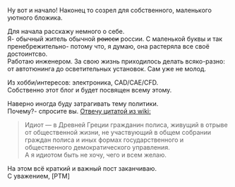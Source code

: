 <!--
.. title: Welcome
.. slug: welcome_en
.. date: 2016-08-29 15:29:40 UTC
.. tags: welcome_en
.. category: welcome_en
.. link: 
.. description: 
.. type: text
-->

Ну вот и начало!
Наконец то созрел для собственного, маленького уютного бложика.  

 Для начала расскажу немного о себе.  
Я- обычный житель обычной ~~роисси~~ россии. С маленькой буквы и так  
пренебрежительно- потому что, я думаю, она растеряла все своё достоинтсво.  
Работаю инженером. За свою жизнь приходилось делать всяко-разно:  
от автотюнинга до осветительных установок. Сам уже не молод.  

 Из хобби/интересов: электроника, CAD/CAE/CFD.  
Собственно этот блог и будет посвящен всему этому.  

 Наверно иногда буду затрагивать тему политики.  
Почему?- спросите вы. [Отвечу цитатой из wiki:](https://ru.wikipedia.org/wiki/%D0%98%D0%B4%D0%B8%D0%BE%D1%82)  
> Идиот — в Древней Греции гражданин полиса, живущий в отрыве от 
> общественной жизни, не участвующий в общем собрании граждан полиса и иных 
> формах государственного и общественного демократического управления.  
А я идиотом быть не хочу, чего и всем желаю.

На этом всё краткий  и важный пост заканчиваю.  
С уважением, [PTM]  

